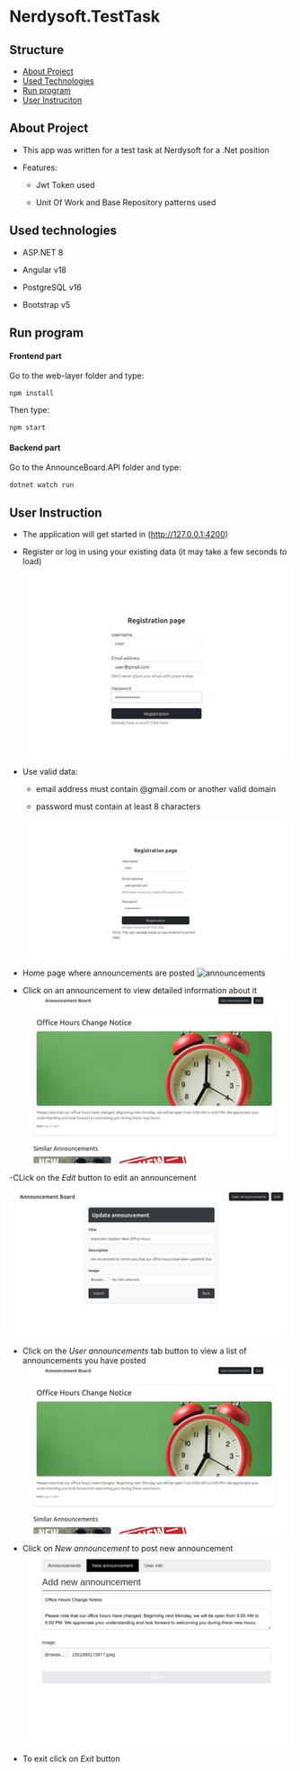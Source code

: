 # Nerdysoft.TestTask

## Structure
- [About Project](#about-project)
- [Used Technologies](#used-technologies)
- [Run program](#run-program)
- [User Instruciton](#user-instruction)

## About Project

- This app was written for a test task at Nerdysoft for a .Net position

- Features:
    * Jwt Token used

    * Unit Of Work and Base Repository patterns used

## Used technologies

- ASP.NET 8

- Angular v18

- PostgreSQL v16

- Bootstrap v5

## Run program
#### Frontend part

Go to the web-layer folder and type:
```
npm install
```
Then type:

```
npm start
```

#### Backend part
Go to the AnnounceBoard.API folder and type:

```
dotnet watch run
```

## User Instruction

- The application will get started in (http://127.0.0.1:4200)

- Register or log in using your existing data (it may take a few seconds to load)
![login page](images/registration.png)

- Use valid data:
  * email address must contain @gmail.com or another valid domain
  
  * password must contain at least 8 characters

  ![exception](images/exception.png)


- Home page where announcements are posted
  ![announcements](images/announcement.png)

- Click on an announcement to view detailed information about it
![announcement detail](images/announcementDetail.png)

-CLick on the *Edit* button to edit an announcement

![update announcement](images/updateAnnouncement.png)

- Click on the *User announcements* tab button to view a list of announcements you have posted
![my announcements](images/announcementDetail.png)

- Click on *New announcement* to post new announcement
![new announcement](images/addAnnouncement.png)


- To exit click on *Exit* button